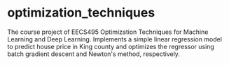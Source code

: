 # optimization_techniques
The course project of EECS495 Optimization Techniques for Machine Learning and Deep Learning. Implements a simple linear
regression model to predict house price in King county and optimizes the regressor using batch gradient descent and Newton's method, respectively.

